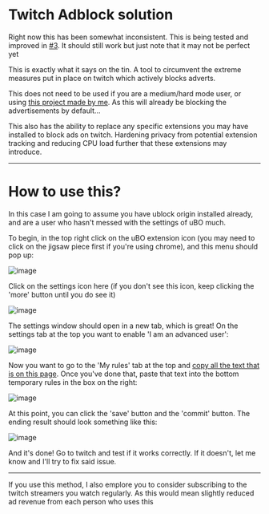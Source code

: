 # Twitch Adblock solution

Right now this has been somewhat inconsistent. This is being tested and improved in [#3](https://github.com/RMED24/twitch-ad-block/issues/3). It should still work but just note that it may not be perfect yet

This is exactly what it says on the tin. A tool to circumvent the extreme measures put in place on twitch which actively blocks adverts. 

This does not need to be used if you are a medium/hard mode user, or using [this project made by me](https://github.com/RMED24/ublock-medium-list). As this will already be blocking the advertisements by default...

This also has the ability to replace any specific extensions you may have installed to block ads on twitch. Hardening privacy from potential extension tracking and reducing CPU load further that these extensions may introduce.
* * *
# How to use this?

In this case I am going to assume you have ublock origin installed already, and are a user who hasn't messed with the settings of uBO much. 

To begin, in the top right click on the uBO extension icon (you may need to click on the jigsaw piece first if you're using chrome), and this menu should pop up: 

![image](https://user-images.githubusercontent.com/81475204/209981352-410e18ab-6087-4524-bdf9-5c1d223eda09.png)

Click on the settings icon here (if you don't see this icon, keep clicking the 'more' button until you do see it)

![image](https://user-images.githubusercontent.com/81475204/209981470-4f964d29-7ee8-4f66-b449-c9f16d739cde.png)

The settings window should open in a new tab, which is great! On the settings tab at the top you want to enable 'I am an advanced user':

![image](https://user-images.githubusercontent.com/81475204/209982135-20fa2e0c-42b4-49d5-ba9f-dc9f602ac262.png)

Now you want to go to the 'My rules' tab at the top and [copy all the text that is on this page](https://raw.githubusercontent.com/RMED24/twitch-ad-block/main/raw.txt). Once you've done that, paste that text into the bottom temporary rules in the box on the right:

![image](https://user-images.githubusercontent.com/81475204/209983807-8f7ea513-2330-4c25-96c8-8561e3a37148.png)

At this point, you can click the 'save' button and the 'commit' button. The ending result should look something like this: 

![image](https://user-images.githubusercontent.com/81475204/209984882-348eae63-42b6-4331-8c08-3ec75785d9a0.png)

And it's done! Go to twitch and test if it works correctly. If it doesn't, let me know and I'll try to fix said issue.

* * *

If you use this method, I also emplore you to consider subscribing to the twitch streamers you watch regularly. As this would mean slightly reduced ad revenue from each person who uses this
